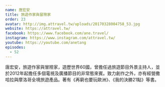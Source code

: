 ```yaml
---
name: 唐宏安
title: 旅遊作家與冒險家
order: 23
avatar: http://img.attravel.tw/uploads/20170328004758_53.jpg
website: https://attravel.tw/
facebook: https://www.facebook.com/ane.travel/
instagram: https://www.instagram.com/attravel.tw/
youtube: https://youtube.com/anetang
episodes:
  - 52
---
```


唐宏安，旅遊作家與冒險家，遊歷世界60國，曾擔任過旅遊節目外景主持人，並於2012年起擔任多個電視及廣播節目的非常態來賓。致力創作之外，亦有經營撒哈拉與摩洛哥全境旅遊產品。著有《再窮也要玩歐洲》、《我的決勝21點》等書。